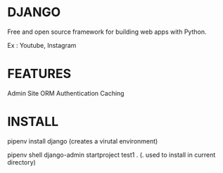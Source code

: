# DJANGO

Free and open source framework for building web apps with Python.

Ex : Youtube, Instagram

# FEATURES

Admin Site
ORM
Authentication
Caching

# INSTALL

pipenv install django
(creates a virutal environment)

pipenv shell
django-admin startproject test1 .
(. used to install in current directory)
